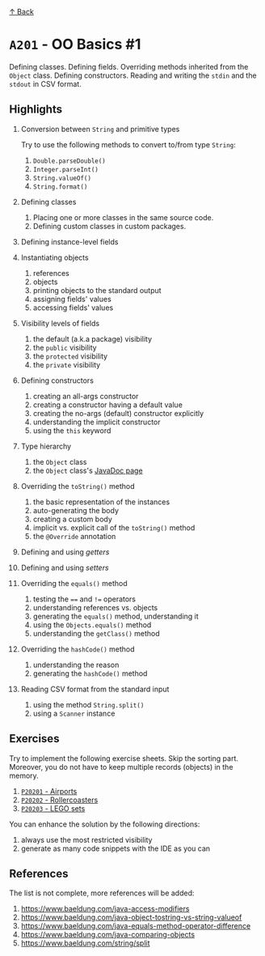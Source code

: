 [↑ Back](./README.md)

# `A201` - OO Basics #1

Defining classes. Defining fields. Overriding methods inherited from the `Object` class. Defining constructors. Reading and writing the `stdin` and the `stdout` in CSV format.

## Highlights

1. Conversion between `String` and primitive types

   Try to use the following methods to convert to/from type `String`:

   1. `Double.parseDouble()`
   1. `Integer.parseInt()`
   1. `String.valueOf()`
   1. `String.format()`

1. Defining classes

   1. Placing one or more classes in the same source code.
   1. Defining custom classes in custom packages.

1. Defining instance-level fields

1. Instantiating objects

   1. references
   1. objects
   1. printing objects to the standard output
   1. assigning fields' values
   1. accessing fields' values

1. Visibility levels of fields

   1. the default (a.k.a package) visibility
   1. the `public` visibility
   1. the `protected` visibility
   1. the `private` visibility

1. Defining constructors

   1. creating an all-args constructor
   1. creating a constructor having a default value
   1. creating the no-args (default) constructor explicitly
   1. understanding the implicit constructor
   1. using the `this` keyword

1. Type hierarchy

   1. the `Object` class
   1. the `Object` class's [JavaDoc page](https://docs.oracle.com/en/java/javase/22/docs/api/java.base/java/lang/Object.html)

1. Overriding the `toString()` method

   1. the basic representation of the instances
   1. auto-generating the body
   1. creating a custom body
   1. implicit vs. explicit call of the `toString()` method
   1. the `@Override` annotation

1. Defining and using *getters*
   
1. Defining and using *setters*

1. Overriding the `equals()` method

   1. testing the `==` and `!=` operators
   1. understanding references vs. objects
   1. generating the `equals()` method, understanding it
   1. using the `Objects.equals()` method
   1. understanding the `getClass()` method

1. Overriding the `hashCode()` method

   1. understanding the reason
   1. generating the `hashCode()` method

1. Reading CSV format from the standard input

   1. using the method `String.split()`
   1. using a `Scanner` instance

## Exercises

Try to implement the following exercise sheets. Skip the sorting part. Moreover, you do not have to keep multiple records (objects) in the memory.

1. [`P20201` - Airports](./exercises/P202/P20201.md)
1. [`P20202` - Rollercoasters](./exercises/P202/P20202.md)
1. [`P20203` - LEGO sets](./exercises/P202/P20203.md)

You can enhance the solution by the following directions:

1. always use the most restricted visibility
1. generate as many code snippets with the IDE as you can

## References

The list is not complete, more references will be added:

1. https://www.baeldung.com/java-access-modifiers
1. https://www.baeldung.com/java-object-tostring-vs-string-valueof
1. https://www.baeldung.com/java-equals-method-operator-difference
1. https://www.baeldung.com/java-comparing-objects
1. https://www.baeldung.com/string/split
